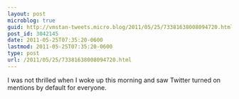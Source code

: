 ```yaml
---
layout: post
microblog: true
guid: http://vmstan-tweets.micro.blog/2011/05/25/73381638008094720.html
post_id: 3042145
date: 2011-05-25T07:35:20-0600
lastmod: 2011-05-25T07:35:20-0600
type: post
url: /2011/05/25/73381638008094720.html
---
```

I was not thrilled when I woke up this morning and saw Twitter turned on mentions by default for everyone.
